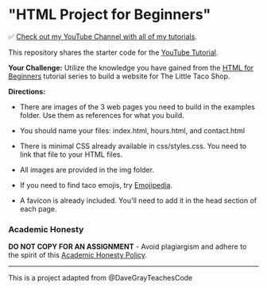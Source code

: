 # "HTML Project for Beginners"

✅ [Check out my YouTube Channel with all of my tutorials](https://www.youtube.com/DaveGrayTeachesCode).

This repository shares the starter code for the [YouTube Tutorial](https://youtu.be/T5PD8ofhiug).

**Your Challenge:** Utilize the knowledge you have gained from the [HTML for Beginners](https://www.youtube.com/playlist?list=PL0Zuz27SZ-6OlAwitnFUubtE93DO-l0vu) tutorial series to build a website for The Little Taco Shop.

**Directions:**

- There are images of the 3 web pages you need to build in the examples folder. Use them as references for what you build.

- You should name your files: index.html, hours.html, and contact.html

- There is minimal CSS already available in css/styles.css. You need to link that file to your HTML files.

- All images are provided in the img folder.

- If you need to find taco emojis, try [Emojipedia](https://emojipedia.org/taco/).

- A favicon is already included. You'll need to add it in the head section of each page.

### Academic Honesty

**DO NOT COPY FOR AN ASSIGNMENT** - Avoid plagiargism and adhere to the spirit of this [Academic Honesty Policy](https://www.freecodecamp.org/news/academic-honesty-policy/).

---

This is a project adapted from @DaveGrayTeachesCode
